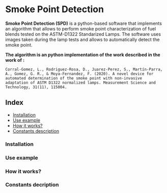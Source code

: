 # Smoke Point Detection

**Smoke Point Detection (SPD)** is a python-based software that implements an algorithm that allows to perform smoke point characterization of fuel blends tested on the ASTM-D1322 Standarized Lamps. The software uses images taken during the lamp tests and allows to automatically detect the smoke point. 

**The algorithm is an python implementation of the work described in the work of :** 

```
Corral-Gomez, L., Rodriguez-Rosa, D., Juarez-Perez, S., Martín-Parra, A., Gomez, G. R., & Moya-Fernandez, F. (2020). A novel device for automated determination of the smoke point with non-invasive adaptation of ASTM D1322 normalized lamps. Measurement Science and Technology, 31(11), 115004.
```


## Index

- [Installation](#installation)
- [Use example](#use-example)
- [How it works?](#how-it-works)
- [Constants description](#constants-decription)



### Installation

### Use example

### How it works?

### Constants decription